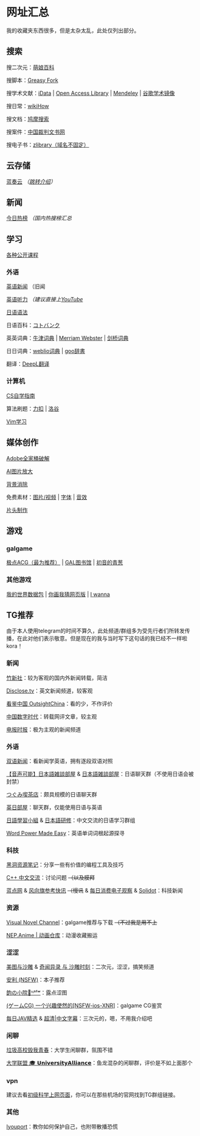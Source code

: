 # 网址汇总
我的收藏夹东西很多，但是太杂太乱，此处仅列出部分。
## 搜索
搜二次元：[萌娘百科](https://zh.moegirl.org.cn/Mainpage)

搜脚本：[Greasy Fork](https://greasyfork.org/zh-CN)

搜学术文献：[iData](https://www.cn-ki.net/) | [Open Access Library](https://www.oalib.com/) | [Mendeley](https://www.mendeley.com/) | [谷歌学术镜像](http://scholar.scqylaw.com/)

搜日常：[wikiHow](https://zh.wikihow.com/%E9%A6%96%E9%A1%B5)

搜文档：[鸠摩搜索](https://www.jiumodiary.com/)

搜案件：[中国裁判文书网](https://wenshu.court.gov.cn/)

搜电子书：[zlibrary（域名不固定）](https://zh.usa1lib.org/)

## 云存储

[蓝奏云](https://wwa.lanzoui.com/) *（[跳转介绍](recommend_packages.md/#蓝奏云)）*

## 新闻

[今日热榜](https://tophub.today/) *（国内热搜榜汇总*

## 学习

[各种公开课程](https://docs.qq.com/sheet/DRU5MWHZCTHFGQnhM?tab=qb1sze)

### 外语

[英语新闻](https://breakingnewsenglish.com/) <span class="heimu" title="你知道的太多了">（旧闻</span>

[英语听力](http://dict.eudic.net/ting) *（建议直接上[YouTube](http://youtube.com/)*

[日语语法](https://nihongonosensei.net/)

日语百科：[コトバンク](https://kotobank.jp/)

英英词典：[牛津词典](https://www.oxfordlearnersdictionaries.com/) | [Merriam Webster](https://www.merriam-webster.com/dictionary/) | [剑桥词典](https://dictionary.cambridge.org/dictionary/)

日日词典：[weblio词典](https://www.weblio.jp/) | [goo辞書](https://dictionary.goo.ne.jp/)

翻译：[DeepL翻译](https://www.deepl.com/translator)

### 计算机

[CS自学指南](https://csdiy.wiki/)

算法刷题：[力扣](https://leetcode-cn.com/problemset/all/) | [洛谷](https://www.luogu.com.cn/)

[Vim学习](https://coolshell.cn/articles/5426.html)

## 媒体创作

[Adobe全家桶破解](https://www.yuque.com/books/share/0724a9b2-dd68-45aa-8486-02525a30c775)

[AI图片放大](https://bigjpg.com/)

[背景消除](https://www.remove.bg/zh)

免费素材：[图片/视频](https://www.pexels.com/zh-cn/) | [字体](https://www.zitijia.com/) | [音效](https://www.conservethesound.de/)

[片头制作](https://panzoid.com/)

## 游戏

### galgame

[极点ACG（最为推荐）](https://lspgal.com/) | [GAL图书馆](https://galgame.pw/) | [初音的青葱](https://www.yygal.com/)

### 其他游戏

[我的世界数据包](https://www.planetminecraft.com/data-packs) | [你画我猜网页版](https://gartic.io/) | [I wanna](https://delicious-fruit.com/ratings/full.php?q=ALL)

## TG推荐
由于本人使用telegram的时间不算久，此处频道/群组多为受先行者们所转发传播，在此对他们表示敬意。<span class="heimu" title="你知道的太多了">但是现在的我与当时写下这句话的我已经不一样啦kora！</span>

### 新闻

[竹新社](https://t.me/tnews365)：较为客观的国内外新闻转载，简洁

[Disclose.tv](https://t.me/disclosetv)：英文新闻频道，较客观

[看鉴中国 OutsightChina](https://t.me/OutsightChina)：看的少，不作评价

[中国数字时代](https://t.me/cdtchinesefeed)：转载网评文章，较主观

[电报时报](https://t.me/times001)：极为主观的新闻频道

### 外语

[双语新闻](https://t.me/shuangyunews_rss)：看新闻学英语，拥有逐段双语对照

[【音声可能】日本語雑談部屋](https://t.me/onseizatudan) & [日本語雑談部屋](https://t.me/nihongo_practice)：日语聊天群（不使用日语会被封禁）

[つぐみ喫茶店](https://t.me/nihongo_soudann)：颇具规模的日语聊天群

[英日部屋](https://t.me/enjpchat)：聊天群，仅能使用日语与英语

[日語學習小組](https://t.me/learn_ja_group) & [日本語研修](https://t.me/LearningJapaneseGroup)：中文交流的日语学习群组

[Word Power Made Easy](https://t.me/pieroots)：英语单词词根起源探寻

### 科技

[黑洞资源笔记](https://t.me/tieliu)：分享一些有价值的编程工具及技巧

[C++ 中文交流](https://t.me/cpluspluszh)：讨论问题 ~~（以及膜拜~~

[蓝点网](https://t.me/landiansub) & [风向旗参考快讯](https://t.me/xhqcankao) ~~（慢讯~~ & [每日消费电子观察](https://t.me/CE_Observe) & [Solidot](https://t.me/solidot)：科技新闻

### 资源

[Visual Novel Channel](https://t.me/erogamecloud)：galgame推荐与下载 ~~（不过我是用不上~~

[NEP.Anime | 动画仓库](https://t.me/AnimeNep)：动漫收藏搬运

### 涩涩

[美图与沙雕](https://t.me/shadiaotu) & [奇闻异录 与 沙雕时刻](https://t.me/wtmsd)：二次元，涩涩，搞笑频道

[安利 (NSFW)](https://t.me/qingan567)：本子推荐

[韵の小院🍃ᴺˢᶠʷ](https://t.me/YunRan1314)：<span class="heimu" title="你知道的太多了">露点</span>涩图

[(ゲームCG) 一个兴趣使然的[NSFW-ios-XNR]](https://t.me/galgamenoHCG)：galgame CG鉴赏

[每日JAV精选](https://t.me/watchaveveryday) & [超清|中文字幕](https://t.me/CCTAV)：三次元的，嗯，不用我介绍吧

### 闲聊

[垃圾高校毁我青春](https://t.me/joinchat/Ytplgt-buepkYThl)：大学生闲聊群，氛围不错

[大学联盟 🎓 𝗨𝗻𝗶𝘃𝗲𝗿𝘀𝗶𝘁𝘆𝗔𝗹𝗹𝗶𝗮𝗻𝗰𝗲](https://t.me/UniversityAlliance)：鱼龙混杂的闲聊群，评价是不如上面那个

<!-- [Home University | 家里蹲大学](https://t.me/hmuni)：闲聊群，人少，没话 -->

### vpn

建议去看[初级科学上网页面](../hide/vpn.md)，你可以在那些机场的官网找到TG群组链接。

### 其他

[Iyouport](https://t.me/iyouport)：教你如何保护自己，也附带散播恐慌